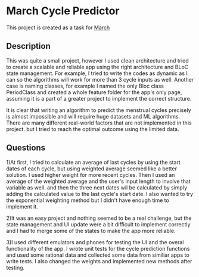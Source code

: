 # March Cycle Predictor

This project is created as a task for [March](https://march.health/)
## Description
This was quite a small project, however I used clean architecture and tried to create a scalable and reliable app using the right architecture and BLoC state management. 
For example, I tried to write the codes as dynamic as I can so the algorithms will work for more than 3 cycle inputs as well.
Another case is naming classes, for example I named the only Bloc class PeriodClass and created a whole feature folder for the app's only page, assuming it is a part of a greater project to implement the correct structure.

It is clear that writing an algorithm to predict the menstrual cycles precisely is almost impossible and will require huge datasets and ML algorithms.
There are many different real-world factors that are not implemented in this project. but I tried to reach the optimal outcome using the limited data.

## Questions
1)At first, I tried to calculate an average of last cycles by using the start dates of each cycle, but using weighted average seemed like a better solution. I used higher weight for more recent cycles.
Then I used an average of the weighted average and the user's input length to involve that variable as well. and then the three next dates wil be calculated by simply adding the calculated value to the last cycle's start date.
I also wanted to try the exponential weighting method but I didn't have enough time to implement it.

2)It was an easy project and nothing seemed to be a real challenge, but the state management and UI update were a bit difficult to implement correctly and I had to merge some of the states to make the app more reliable.

3)I used different emulators and phones for testing the UI and the overal functionality of the app. I wrote unit tests for the cycle prediction functions and used some rational data and collected some data from similiar apps to write tests. I also changed the weights and implemented new methods after testing. 
